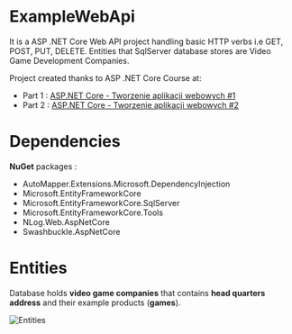# ExampleWebApi
It is a ASP .NET Core Web API project handling basic HTTP verbs i.e GET, POST, PUT, DELETE.
Entities that SqlServer database stores are Video Game Development Companies.

Project created thanks to ASP .NET Core Course at:
-	Part 1 : [ASP.NET Core - Tworzenie aplikacji webowych #1](https://www.youtube.com/watch?v=Pqs6wxnwb9E)
-	Part 2 : [ASP.NET Core - Tworzenie aplikacji webowych #2](https://www.youtube.com/watch?v=96OSEglK_ro)

# Dependencies 
**NuGet** packages :
- AutoMapper.Extensions.Microsoft.DependencyInjection
- Microsoft.EntityFrameworkCore
- Microsoft.EntityFrameworkCore.SqlServer
- Microsoft.EntityFrameworkCore.Tools
- NLog.Web.AspNetCore
- Swashbuckle.AspNetCore

# Entities
Database holds **video game companies** that contains **head quarters address** and their example products (**games**).

![Entities](https://github.com/N-janas/Assets/blob/main/ExampleWebAPI/entities.PNG "Entities")
